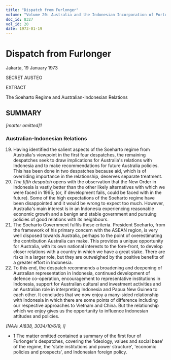 ```yaml
---
title: "Dispatch from Furlonger"
volume: "Volume 20: Australia and the Indonesian Incorporation of Portuguese Timor, 1974-1976"
doc_id: 8327
vol_id: 20
date: 1973-01-19
---
```


# Dispatch from Furlonger

Jakarta, 19 January 1973

SECRET AUSTEO

EXTRACT

The Soeharto Regime and Australian-Indonesian Relations

## SUMMARY

_[matter omitted]1_

### Australian-Indonesian Relations

  19. Having identified the salient aspects of the Soeharto regime from Australia's viewpoint in the first four despatches, the remaining despatches seek to draw implications for Australia's relations with Indonesia and to make recommendations for future Australia policies. This has been done in two despatches because aid, which is of overriding importance in the relationship, deserves separate treatment.
  20. _The fifth despatch_ opens with the observation that the New Order in Indonesia is vastly better than the other likely alternatives with which we were faced in 1965; (or, if development fails, could be faced with in the future). Some of the high expectations of the Soeharto regime have been disappointed and it would be wrong to expect too much. However, Australia's main interest is in an Indonesia experiencing reasonable economic growth and a benign and stable government and pursuing policies of good relations with its neighbours.
  21. The Soeharto Government fulfils these criteria. President Soeharto, from the framework of his primary concern with the ASEAN region, is very well disposed towards Australia, perhaps to the point of overestimating the contribution Australia can make. This provides a unique opportunity for Australia, with its own national interests to the fore-front, to develop closer relations with a country in which we have a great stake. There are risks in a larger role, but they are outweighed by the positive benefits of a greater effort in Indonesia.
  22. To this end, the despatch recommends a broadening and deepening of Australian representation in Indonesia, continued development of defence co-operation, encouragement to representative institutions in Indonesia, support for Australian cultural and investment activities and an Australian role in interpreting Indonesia and Papua New Guinea to each other. It concludes that we now enjoy a many-sided relationship with Indonesia in which there are some points of difference including our respective approaches to Vietnam and China. But the relationship which we enjoy gives us the opportunity to influence Indonesian attitudes and policies.



_[NAA: Al838, 3034/10/6/9, i]_

  * 1 The matter omitted contained a summary of the first four of Furlonger's despatches, covering the 'ideology, values and social base' of the regime, the 'state institutions and power structure', 'economic policies and prospects', and Indonesian foreign policy. 


